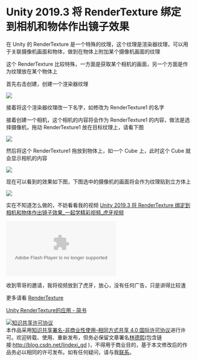 
# Unity 2019.3 将 RenderTexture 绑定到相机和物体作出镜子效果

在 Unity 的 RenderTexture 是一个特殊的纹理，这个纹理是渲染器纹理，可以用于关联摄像机画面和物体，做到在物体上附加某个摄像机画面的纹理

<!--more-->


<!-- CreateTime:6/5/2020 6:48:51 PM -->



这个 RenderTexture 比较特殊，一方面是获取某个相机的画面，另一个方面是作为纹理放在某个物体上

首先右击创建，创建一个渲染器纹理

<!-- ![](image/Unity 2019.3 将 RenderTexture 绑定到相机和物体作出镜子效果/Unity 2019.3 将 RenderTexture 绑定到相机和物体作出镜子效果0.png) -->

![](http://cdn.lindexi.site/lindexi%2F202065184948104.jpg)

接着将这个渲染器纹理改一下名字，如修改为 RenderTexture1 的名字

接着创建一个相机，这个相机的内容将会作为 RenderTexture1 的内容，做法是选择摄像机，拖动 RenderTexture1 放在目标纹理上，请看下图

<!-- ![](image/Unity 2019.3 将 RenderTexture 绑定到相机和物体作出镜子效果/Unity 2019.3 将 RenderTexture 绑定到相机和物体作出镜子效果1.png) -->

![](http://cdn.lindexi.site/lindexi%2F202065185346161.jpg)

然后将这个 RenderTexture1 拖放到物体上，如一个 Cube 上，此时这个 Cube 就会显示相机的内容

<!-- ![](image/Unity 2019.3 将 RenderTexture 绑定到相机和物体作出镜子效果/Unity 2019.3 将 RenderTexture 绑定到相机和物体作出镜子效果2.png) -->

![](http://cdn.lindexi.site/lindexi%2F2020651855452148.jpg)

现在可以看到的效果如下图，下图选中的摄像机的画面将会作为纹理贴到立方体上

<!-- ![](image/Unity 2019.3 将 RenderTexture 绑定到相机和物体作出镜子效果/Unity 2019.3 将 RenderTexture 绑定到相机和物体作出镜子效果3.png) -->

![](http://cdn.lindexi.site/lindexi%2F202065185702346.jpg)

实在不知道怎么做的，不妨看看我的视频 [Unity 2019.3 将 RenderTexture 绑定到相机和物体作出镜子效果_一起学精彩视频_虎牙视频](https://v.huya.com/play/347702616.html)

<embed src="https://vhuya-static.huya.com/video/vppp.swf" allowfullscreen="true" quality="high" height="" width="" align="middle" allowscriptaccess="always" flashvars="uu=a04808d307&vu=&channelId=yqx&auto_play=1&sdk=dw&vid=347702616&logo=huya&no_danmu=1&from=vhuyashareweb" type="application/x-shockwave-flash" style="z-index:-1" wmode="transparent" />

收到零哥的邀请，我将视频放到了虎牙，放心，没有任何广告，只是讲得比较渣

更多请看 [RenderTexture](https://docs.unity3d.com/ScriptReference/RenderTexture.html )

[Unity RenderTexture的应用 - 简书](https://www.jianshu.com/p/334770f39127 )





<a rel="license" href="http://creativecommons.org/licenses/by-nc-sa/4.0/"><img alt="知识共享许可协议" style="border-width:0" src="https://licensebuttons.net/l/by-nc-sa/4.0/88x31.png" /></a><br />本作品采用<a rel="license" href="http://creativecommons.org/licenses/by-nc-sa/4.0/">知识共享署名-非商业性使用-相同方式共享 4.0 国际许可协议</a>进行许可。欢迎转载、使用、重新发布，但务必保留文章署名[林德熙](http://blog.csdn.net/lindexi_gd)(包含链接:http://blog.csdn.net/lindexi_gd )，不得用于商业目的，基于本文修改后的作品务必以相同的许可发布。如有任何疑问，请与我[联系](mailto:lindexi_gd@163.com)。